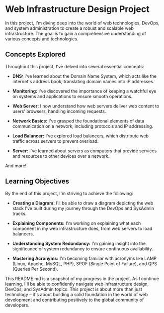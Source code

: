 # Web Infrastructure Design Project

In this project, I'm diving deep into the world of web technologies, DevOps, and system administration to create a robust and scalable web infrastructure. The goal is to gain a comprehensive understanding of various concepts and technologies.

## Concepts Explored

Throughout this project, I've delved into several essential concepts:

- **DNS:** I've learned about the Domain Name System, which acts like the internet's address book, translating domain names into IP addresses.

- **Monitoring:** I've discovered the importance of keeping a watchful eye on systems and applications to ensure smooth operations.

- **Web Server:** I now understand how web servers deliver web content to users' browsers, handling incoming requests.

- **Network Basics:** I've grasped the foundational elements of data communication on a network, including protocols and IP addressing.

- **Load Balancer:** I've explored load balancers, which distribute web traffic across servers to prevent overload.

- **Server:** I've learned about servers as computers that provide services and resources to other devices over a network.

And more!

## Learning Objectives

By the end of this project, I'm striving to achieve the following:

- **Creating a Diagram:** I'll be able to draw a diagram depicting the web stack I've built during my journey through the DevOps and SysAdmin tracks.

- **Explaining Components:** I'm working on explaining what each component in my web infrastructure does, from web servers to load balancers.

- **Understanding System Redundancy:** I'm gaining insight into the significance of system redundancy to ensure continuous availability.

- **Mastering Acronyms:** I'm becoming familiar with acronyms like LAMP (Linux, Apache, MySQL, PHP), SPOF (Single Point of Failure), and QPS (Queries Per Second).

This README.md is a snapshot of my progress in the project. As I continue learning, I'll be able to confidently navigate web infrastructure design, DevOps, and SysAdmin topics. This project is about more than just technology – it's about building a solid foundation in the world of web development and contributing positively to the global community of developers.
